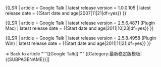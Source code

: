 {{LSR
| article = Google Talk
| latest release version = 1.0.0.105
| latest release date = {{Start date and age|2007|11|21|df=yes}}
}}<noinclude>

{{LSR
| article = Google Talk
| latest release version = 2.5.6.4871 (Plugin Mac)
| latest release date = {{Start date and age|2011|10|23|df=yes}}
}}<noinclude>

{{LSR
| article = Google Talk
| latest release version = 2.5.8.4958 (Plugin Win)
| latest release date = {{Start date and age|2011|11|21|df=yes}}
}}<noinclude>


➔ Back to article "'''[[Google Talk]]'''"
[[Category:最新稳定版模板|{{SUBPAGENAME}}]]
</noinclude>